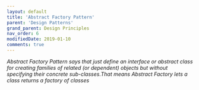 ```yaml
---
layout: default
title: 'Abstract Factory Pattern'
parent: 'Design Patterns'
grand_parent: Design Principles
nav_order: 6
modifiedDate: 2019-01-10
comments: true
---
```

<em>Abstract Factory Pattern says that just define an interface or abstract class for creating families of related (or dependent) objects but without specifying their concrete sub-classes.That means Abstract Factory lets a class returns a factory of classes</em>
